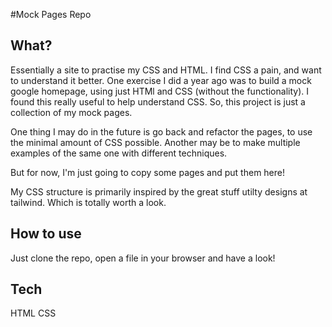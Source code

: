 #Mock Pages Repo


## What? 

Essentially a site to practise my CSS and HTML. I find CSS a pain, and want to understand it better. 
One exercise I did a year ago was to build a mock google homepage, using just HTMl and CSS (without the functionality).
I found this really useful to help understand CSS. So, this project is just a collection of my mock pages. 

One thing I may do in the future is go back and refactor the pages, to use the minimal amount of CSS possible. 
Another may be to make multiple examples of the same one with different techniques. 

But for now, I'm just going to copy some pages and put them here! 

My CSS structure is primarily inspired by the great stuff utilty designs at tailwind. Which is totally worth a look.

## How to use

Just clone the repo, open a file in your browser and have a look! 

## Tech 
HTML
CSS

